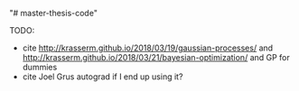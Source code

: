 "# master-thesis-code" 

TODO:

- cite http://krasserm.github.io/2018/03/19/gaussian-processes/
    and http://krasserm.github.io/2018/03/21/bayesian-optimization/
    and GP for dummies  
- cite Joel Grus autograd if I end up using it?
